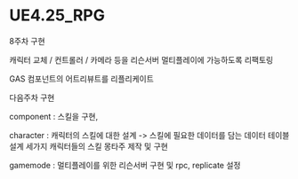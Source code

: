 # UE4.25_RPG

8주차 구현

캐릭터 교체 / 컨트롤러 / 카메라 등을 리슨서버 멀티플레이에 가능하도록 리팩토링

GAS 컴포넌트의 어트리뷰트를 리플리케이트


다음주차 구현

component : 스킬을 구현,

character : 캐릭터의 스킬에 대한 설계 -> 스킬에 필요한 데이터를 담는 데이터 테이블 설계 세가지 캐릭터들의 스킬 몽타주 제작 및 구현

gamemode : 멀티플레이를 위한 리슨서버 구현 및 rpc, replicate 설정